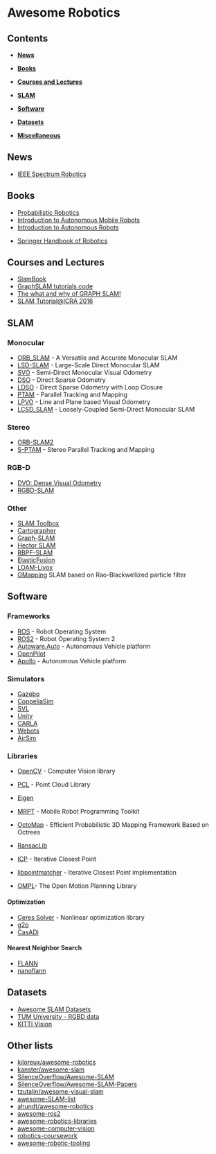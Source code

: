 # Awesome Robotics

## Contents

* **[News](#books)**  

* **[Books](#books)**  

* **[Courses and Lectures](#courses-and-lectures)**

* **[SLAM](#slam)**

* **[Software](#software)**  

* **[Datasets](#datasets)**  

* **[Miscellaneous](#miscellaneous)**

## News

- [IEEE Spectrum Robotics](https://spectrum.ieee.org/robotics)

## Books

- [Probabilistic Robotics](https://dl.acm.org/doi/10.5555/1121596)
- [Introduction to Autonomous Mobile Robots](https://www.amazon.com/Introduction-Autonomous-Mobile-Intelligent-Robotics/dp/0262015358/)
- [Introduction to Autonomous Robots](https://github.com/Introduction-to-Autonomous-Robots/Introduction-to-Autonomous-Robots)
* [Springer Handbook of Robotics](https://www.amazon.com/Springer-Handbook-Robotics-Handbooks/dp/3319325507/)

## Courses and Lectures
 
- [SlamBook](https://github.com/leftthomas/SlamBook)
- [GraphSLAM tutorials code](https://github.com/HeYijia/GraphSLAM_tutorials_code)
- [The what and why of GRAPH SLAM!](https://garimanishad.medium.com/everything-you-need-to-know-about-graph-slam-7f6f567f1a31)
- [SLAM Tutorial@ICRA 2016](http://www.dis.uniroma1.it/~labrococo/tutorial_icra_2016/)

## SLAM

### Monocular
- [ORB_SLAM](https://github.com/raulmur/ORB_SLAM) - A Versatile and Accurate Monocular SLAM
- [LSD-SLAM](https://github.com/tum-vision/lsd_slam) - Large-Scale Direct Monocular SLAM
- [SVO](https://github.com/uzh-rpg/rpg_svo) - Semi-Direct Monocular Visual Odometry
- [DSO](https://github.com/JakobEngel/dso) - Direct Sparse Odometry
- [LDSO](https://github.com/tum-vision/LDSO) - Direct Sparse Odometry with Loop Closure
- [PTAM](https://github.com/Oxford-PTAM/PTAM-GPL) - Parallel Tracking and Mapping
- [LPVO](https://github.com/PyojinKim/LPVO) - Line and Plane based Visual Odometry
- [LCSD_SLAM](https://github.com/sunghoon031/LCSD_SLAM) - Loosely-Coupled Semi-Direct Monocular SLAM

### Stereo

- [ORB-SLAM2](https://github.com/raulmur/ORB_SLAM2)
- [S-PTAM](https://github.com/lrse/sptam) - Stereo Parallel Tracking and Mapping

### RGB-D

- [DVO: Dense Visual Odometry](https://github.com/tum-vision/dvo_slam)
- [RGBD-SLAM](http://felixendres.github.io/rgbdslam_v2/)

### Other

- [SLAM Toolbox](https://github.com/SteveMacenski/slam_toolbox)
- [Cartographer](https://github.com/cartographer-project/cartographer)
- [Graph-SLAM](https://www.mrpt.org/Graph-SLAM_maps)
- [Hector SLAM](https://github.com/tu-darmstadt-ros-pkg/hector_slam)
- [RBPF-SLAM](https://www.mrpt.org/tutorials/slam-algorithms/rbpf-slam_algorithms/)
- [ElasticFusion](https://github.com/mp3guy/ElasticFusion)
- [LOAM-Livox](https://github.com/hku-mars/loam_livox)
- [GMapping](https://openslam-org.github.io/gmapping.html) SLAM based on Rao-Blackwellized particle filter

## Software

### Frameworks

- [ROS](https://www.ros.org/) - Robot Operating System
- [ROS2](https://index.ros.org/doc/ros2/) - Robot Operating System 2
- [Autoware.Auto](https://gitlab.com/autowarefoundation/autoware.auto) - Autonomous Vehicle platform
- [OpenPilot](https://github.com/commaai/openpilot)
- [Apollo](https://github.com/ApolloAuto/apollo) - Autonomous Vehicle platform

### Simulators

- [Gazebo](http://gazebosim.org/)
- [CoppeliaSim](https://www.coppeliarobotics.com/)
- [SVL](https://www.svlsimulator.com/)
- [Unity](https://unity.com/solutions/automotive-transportation-manufacturing/robotics)
- [CARLA](http://carla.org/)
- [Webots](https://cyberbotics.com/)
- [AirSim](https://github.com/microsoft/AirSim)

### Libraries

- [OpenCV](http://opencv.org/) - Computer Vision library
- [PCL](https://pointclouds.org/) - Point Cloud Library
- [Eigen](http://eigen.tuxfamily.org)
- [MRPT](https://www.mrpt.org/) - Mobile Robot Programming Toolkit

- [OctoMap](https://github.com/OctoMap/octomap) - Efficient Probabilistic 3D Mapping Framework Based on Octrees
- [RansacLib](https://github.com/tsattler/RansacLib)
- [ICP](https://github.com/ClayFlannigan/icp) - Iterative Closest Point
- [libpointmatcher](https://libpointmatcher.readthedocs.io/en/latest/) - Iterative Closest Point implementation
- [OMPL](https://github.com/ompl/ompl)- The Open Motion Planning Library

#### Optimization

- [Ceres Solver](https://github.com/ceres-solver/ceres-solver) - Nonlinear optimization library
- [g2o](https://github.com/RainerKuemmerle/g2o)
- [CasADi](https://github.com/casadi/casadi) 

#### Nearest Neighbor Search

- [FLANN](https://github.com/flann-lib/flann)
- [nanoflann](https://github.com/jlblancoc/nanoflann)

## Datasets

- [Awesome SLAM Datasets](https://github.com/youngguncho/awesome-slam-datasets)
- [TUM University - RGBD data](http://vision.in.tum.de/data/datasets/rgbd-dataset)
- [KITTI Vision](http://www.cvlibs.net/datasets/kitti/eval_odometry.php)


## Other lists
- [kiloreux/awesome-robotics](https://github.com/kiloreux/awesome-robotics)
- [kanster/awesome-slam](https://github.com/kanster/awesome-slam)
- [SilenceOverflow/Awesome-SLAM](https://github.com/SilenceOverflow/Awesome-SLAM)
- [SilenceOverflow/Awesome-SLAM-Papers](https://github.com/SilenceOverflow/Awesome-SLAM-Papers)
- [tzutalin/awesome-visual-slam](https://github.com/tzutalin/awesome-visual-slam)
- [awesome-SLAM-list](https://github.com/OpenSLAM/awesome-SLAM-list)
- [ahundt/awesome-robotics](https://github.com/ahundt/awesome-robotics)
- [awesome-ros2](https://github.com/fkromer/awesome-ros2)
- [awesome-robotics-libraries](https://github.com/jslee02/awesome-robotics-libraries)
- [awesome-computer-vision](https://github.com/jbhuang0604/awesome-computer-vision)
- [robotics-coursework](https://github.com/mithi/robotics-coursework)
- [awesome-robotic-tooling](https://github.com/Ly0n/awesome-robotic-tooling)

